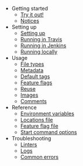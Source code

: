 <!--
# Copyright 2022, 2023 IBM Inc. All rights reserved
# SPDX-License-Identifier: Apache2.0
# Last updated: 2023-12-01
-->

- Getting started
  - [Try it out!](try.md)
  - [Notices](notices.md)
- Setting up
  - [Setting up](setup.md)
  - [Running in Travis](travis.md)
  - [Running in Jenkins](jenkins.md)
  - [Running locally](local.md)
- Usage
  - [File types](filetypes.md)
  - [Metadata](metadata.md)
  - [Default tags](tags.md)
  - [Feature flags](feature-flags.md)
  - [Reuse](reuse.md)
  - [Images](images.md)
  - [Comments](comments.md)
- Reference
  - [Environment variables](ref-env-vars.md)
  - [Locations file](ref-locations.md)
  - [Feature flag file](ref-feature-flags.md)
  - [Start command options](ref-start.md)
- Troubleshooting
  - [Linters](linters.md)
  - [Logs](logs.md)
  - [Common errors](errors.md)
